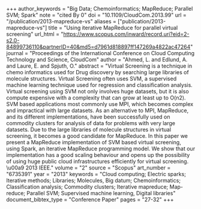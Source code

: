 +++
author_keywords = "Big Data;  Chemoinformatics;  MapReduce;  Parallel SVM;  Spark"
note = "cited By 0"
doi = "10.1109/CloudCom.2013.99"
url = "/publication/2013-mapreduce-vs"
aliases = ["publication/2013-mapreduce-vs"]
title = "Using iterative MapReduce for parallel virtual screening"
url_html = "https://www.scopus.com/inward/record.uri?eid=2-s2.0-84899736110&partnerID=40&md5=d7961d818897ff147269a4822ac47264"
journal = "Proceedings of the International Conference on Cloud Computing Technology and Science, CloudCom"
author = "Ahmed, L. and Edlund, A. and Laure, E. and Spjuth, O."
abstract = "Virtual Screening is a technique in chemo informatics used for Drug discovery by searching large libraries of molecule structures. Virtual Screening often uses SVM, a supervised machine learning technique used for regression and classification analysis. Virtual screening using SVM not only involves huge datasets, but it is also compute expensive with a complexity that can grow at least up to O(n2). SVM based applications most commonly use MPI, which becomes complex and impractical with large datasets. As an alternative to MPI, MapReduce, and its different implementations, have been successfully used on commodity clusters for analysis of data for problems with very large datasets. Due to the large libraries of molecule structures in virtual screening, it becomes a good candidate for MapReduce. In this paper we present a MapReduce implementation of SVM based virtual screening, using Spark, an iterative MapReduce programming model. We show that our implementation has a good scaling behaviour and opens up the possibility of using huge public cloud infrastructures efficiently for virtual screening. \u00a9 2013 IEEE."
volume = "2"
source = "Scopus"
art_number = "6735391"
year = "2013"
keywords = "Cloud computing;  Electric sparks;  Iterative methods;  Libraries;  Molecules, Big datum;  Chemoinformatics;  Classification analysis;  Commodity clusters;  Iterative mapreduce;  Map-reduce;  Parallel SVM;  Supervised machine learning, Digital libraries"
document_bibtex_type = "Conference Paper"
pages = "27-32"
+++

